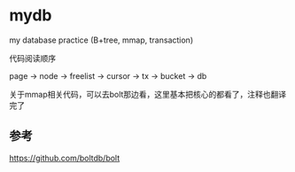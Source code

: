 # mydb

my database practice (B+tree, mmap, transaction)

代码阅读顺序

page -> node -> freelist -> cursor -> tx -> bucket -> db

关于mmap相关代码，可以去bolt那边看，这里基本把核心的都看了，注释也翻译完了

## 参考

https://github.com/boltdb/bolt